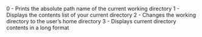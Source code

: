 0 - Prints the absolute path name of the current working directory
1 - Displays the contents list of your current directory
2 - Changes the working directory to the user’s home directory
3 - Displays current directory contents in a long format
